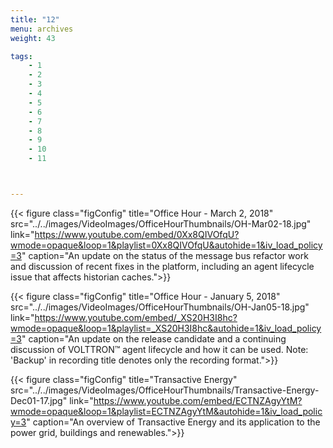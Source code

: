 ```yaml
---
title: "12"
menu: archives
weight: 43

tags: 
    - 1
    - 2
    - 3
    - 4
    - 5
    - 6
    - 7
    - 8
    - 9
    - 10
    - 11



---
```


{{< figure class="figConfig" title="Office Hour - March 2, 2018" src="../../images/VideoImages/OfficeHourThumbnails/OH-Mar02-18.jpg" link="https://www.youtube.com/embed/0Xx8QIVOfqU?wmode=opaque&loop=1&playlist=0Xx8QIVOfqU&autohide=1&iv_load_policy=3" caption="An update on the status of the message bus refactor work and discussion of recent fixes in the platform, including an agent lifecycle issue that affects historian caches.">}}

{{< figure class="figConfig" title="Office Hour - January 5, 2018" src="../../images/VideoImages/OfficeHourThumbnails/OH-Jan05-18.jpg" link="https://www.youtube.com/embed/_XS20H3I8hc?wmode=opaque&loop=1&playlist=_XS20H3I8hc&autohide=1&iv_load_policy=3" caption="An update on the release candidate and a continuing discussion of VOLTTRON™ agent lifecycle and how it can be used. Note: 'Backup' in recording title denotes only the recording format.">}}

{{< figure class="figConfig" title="Transactive Energy" src="../../images/VideoImages/OfficeHourThumbnails/Transactive-Energy-Dec01-17.jpg" link="https://www.youtube.com/embed/ECTNZAgyYtM?wmode=opaque&loop=1&playlist=ECTNZAgyYtM&autohide=1&iv_load_policy=3" caption="An overview of Transactive Energy and its application to the power grid, buildings and renewables.">}}